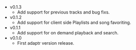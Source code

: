 - v0.1.3
  - Add support for previous tracks and bug fixs.
- v0.1.2
  - Add support for client side Playlists and song favoriting.
- v0.1.1
  - Add support for on demand playback and search. 
- v0.1.0
  - First adaptr version release.
  
